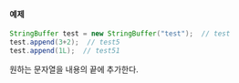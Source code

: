 #### 예제
```java
StringBuffer test = new StringBuffer("test");  // test
test.append(3+2);  // test5
test.append(1L);  // test51
```

원하는 문자열을 내용의 끝에 추가한다.